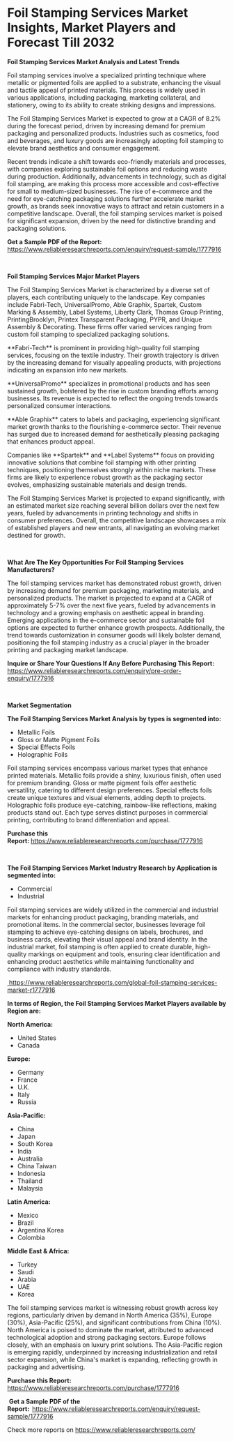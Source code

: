 <p><h1>Foil Stamping Services Market Insights, Market Players and Forecast Till 2032</h1></p><p><strong>Foil Stamping Services Market Analysis and Latest Trends</strong></p>
<p><p>Foil stamping services involve a specialized printing technique where metallic or pigmented foils are applied to a substrate, enhancing the visual and tactile appeal of printed materials. This process is widely used in various applications, including packaging, marketing collateral, and stationery, owing to its ability to create striking designs and impressions. </p><p>The Foil Stamping Services Market is expected to grow at a CAGR of 8.2% during the forecast period, driven by increasing demand for premium packaging and personalized products. Industries such as cosmetics, food and beverages, and luxury goods are increasingly adopting foil stamping to elevate brand aesthetics and consumer engagement. </p><p>Recent trends indicate a shift towards eco-friendly materials and processes, with companies exploring sustainable foil options and reducing waste during production. Additionally, advancements in technology, such as digital foil stamping, are making this process more accessible and cost-effective for small to medium-sized businesses. The rise of e-commerce and the need for eye-catching packaging solutions further accelerate market growth, as brands seek innovative ways to attract and retain customers in a competitive landscape. Overall, the foil stamping services market is poised for significant expansion, driven by the need for distinctive branding and packaging solutions.</p></p>
<p><strong>Get a Sample PDF of the Report:&nbsp;</strong> <a href="https://www.reliableresearchreports.com/enquiry/request-sample/1777916?utm_campaign=3057&utm_medium=2&utm_source=Github&utm_content=ia&utm_term=09032025&utm_id=foil-stamping-services">https://www.reliableresearchreports.com/enquiry/request-sample/1777916</a></p>
<p>&nbsp;</p>
<p><strong>Foil Stamping Services Major Market Players</strong></p>
<p><p>The Foil Stamping Services Market is characterized by a diverse set of players, each contributing uniquely to the landscape. Key companies include Fabri-Tech, UniversalPromo, Able Graphix, Spartek, Custom Marking & Assembly, Label Systems, Liberty Clark, Thomas Group Printing, PrintingBrooklyn, Printex Transparent Packaging, PYPR, and Unique Assembly & Decorating. These firms offer varied services ranging from custom foil stamping to specialized packaging solutions.</p><p>**Fabri-Tech** is prominent in providing high-quality foil stamping services, focusing on the textile industry. Their growth trajectory is driven by the increasing demand for visually appealing products, with projections indicating an expansion into new markets.  </p><p>**UniversalPromo** specializes in promotional products and has seen sustained growth, bolstered by the rise in custom branding efforts among businesses. Its revenue is expected to reflect the ongoing trends towards personalized consumer interactions.</p><p>**Able Graphix** caters to labels and packaging, experiencing significant market growth thanks to the flourishing e-commerce sector. Their revenue has surged due to increased demand for aesthetically pleasing packaging that enhances product appeal.</p><p>Companies like **Spartek** and **Label Systems** focus on providing innovative solutions that combine foil stamping with other printing techniques, positioning themselves strongly within niche markets. These firms are likely to experience robust growth as the packaging sector evolves, emphasizing sustainable materials and design trends.</p><p>The Foil Stamping Services Market is projected to expand significantly, with an estimated market size reaching several billion dollars over the next few years, fueled by advancements in printing technology and shifts in consumer preferences. Overall, the competitive landscape showcases a mix of established players and new entrants, all navigating an evolving market destined for growth.</p></p>
<p>&nbsp;</p>
<p><strong>What Are The Key Opportunities For Foil Stamping Services Manufacturers?</strong></p>
<p><p>The foil stamping services market has demonstrated robust growth, driven by increasing demand for premium packaging, marketing materials, and personalized products. The market is projected to expand at a CAGR of approximately 5-7% over the next five years, fueled by advancements in technology and a growing emphasis on aesthetic appeal in branding. Emerging applications in the e-commerce sector and sustainable foil options are expected to further enhance growth prospects. Additionally, the trend towards customization in consumer goods will likely bolster demand, positioning the foil stamping industry as a crucial player in the broader printing and packaging market landscape.</p></p>
<p><strong>Inquire or Share Your Questions If Any Before Purchasing This Report:</strong> <a href="https://www.reliableresearchreports.com/enquiry/pre-order-enquiry/1777916?utm_campaign=3057&utm_medium=2&utm_source=Github&utm_content=ia&utm_term=09032025&utm_id=foil-stamping-services">https://www.reliableresearchreports.com/enquiry/pre-order-enquiry/1777916</a></p>
<p>&nbsp;</p>
<p><strong>Market Segmentation</strong></p>
<p><strong>The Foil Stamping Services Market Analysis by types is segmented into:</strong></p>
<p><ul><li>Metallic Foils</li><li>Gloss or Matte Pigment Foils</li><li>Special Effects Foils</li><li>Holographic Foils</li></ul></p>
<p><p>Foil stamping services encompass various market types that enhance printed materials. Metallic foils provide a shiny, luxurious finish, often used for premium branding. Gloss or matte pigment foils offer aesthetic versatility, catering to different design preferences. Special effects foils create unique textures and visual elements, adding depth to projects. Holographic foils produce eye-catching, rainbow-like reflections, making products stand out. Each type serves distinct purposes in commercial printing, contributing to brand differentiation and appeal.</p></p>
<p><strong>Purchase this Report:&nbsp;</strong><a href="https://www.reliableresearchreports.com/purchase/1777916?utm_campaign=3057&utm_medium=2&utm_source=Github&utm_content=ia&utm_term=09032025&utm_id=foil-stamping-services">https://www.reliableresearchreports.com/purchase/1777916</a></p>
<p>&nbsp;</p>
<p><strong>The Foil Stamping Services Market Industry Research by Application is segmented into:</strong></p>
<p><ul><li>Commercial</li><li>Industrial</li></ul></p>
<p><p>Foil stamping services are widely utilized in the commercial and industrial markets for enhancing product packaging, branding materials, and promotional items. In the commercial sector, businesses leverage foil stamping to achieve eye-catching designs on labels, brochures, and business cards, elevating their visual appeal and brand identity. In the industrial market, foil stamping is often applied to create durable, high-quality markings on equipment and tools, ensuring clear identification and enhancing product aesthetics while maintaining functionality and compliance with industry standards.</p></p>
<p><a href="https://www.reliableresearchreports.com/global-foil-stamping-services-market-r1777916?utm_campaign=3057&utm_medium=2&utm_source=Github&utm_content=ia&utm_term=09032025&utm_id=foil-stamping-services">&nbsp;https://www.reliableresearchreports.com/global-foil-stamping-services-market-r1777916</a></p>
<p><strong>In terms of Region, the Foil Stamping Services Market Players available by Region are:</strong></p>
<p>
    <p> <strong> North America: </strong>
        <ul>
            <li>United States</li>
            <li>Canada</li>
        </ul>
        </p> 
    <p> <strong> Europe: </strong>
        <ul>
            <li>Germany</li>
            <li>France</li>
            <li>U.K.</li>
            <li>Italy</li>
            <li>Russia</li>
        </ul>
        </p> 
    <p> <strong> Asia-Pacific: </strong>
        <ul>
            <li>China</li>
            <li>Japan</li>
            <li>South Korea</li>
            <li>India</li>
            <li>Australia</li>
            <li>China Taiwan</li>
            <li>Indonesia</li>
            <li>Thailand</li>
            <li>Malaysia</li>
        </ul>
        </p> 
    <p> <strong> Latin America: </strong>
        <ul>
            <li>Mexico</li>
            <li>Brazil</li>
            <li>Argentina Korea</li>
            <li>Colombia</li>
        </ul>
        </p> 
    <p> <strong> Middle East & Africa: </strong>
        <ul>
            <li>Turkey</li>
            <li>Saudi</li>
            <li>Arabia</li>
            <li>UAE</li>
            <li>Korea</li>
        </ul>
    </p>
    </p>
<p><p>The foil stamping services market is witnessing robust growth across key regions, particularly driven by demand in North America (35%), Europe (30%), Asia-Pacific (25%), and significant contributions from China (10%). North America is poised to dominate the market, attributed to advanced technological adoption and strong packaging sectors. Europe follows closely, with an emphasis on luxury print solutions. The Asia-Pacific region is emerging rapidly, underpinned by increasing industrialization and retail sector expansion, while China's market is expanding, reflecting growth in packaging and advertising.</p></p>
<p><strong>Purchase this Report: </strong><a href="https://www.reliableresearchreports.com/purchase/1777916?utm_campaign=3057&utm_medium=2&utm_source=Github&utm_content=ia&utm_term=09032025&utm_id=foil-stamping-services">https://www.reliableresearchreports.com/purchase/1777916</a></p>
<p>&nbsp;<strong>Get a Sample PDF of the Report:&nbsp;&nbsp;</strong><a href="https://www.reliableresearchreports.com/enquiry/request-sample/1777916?utm_campaign=3057&utm_medium=2&utm_source=Github&utm_content=ia&utm_term=09032025&utm_id=foil-stamping-services">https://www.reliableresearchreports.com/enquiry/request-sample/1777916</a></p>
<p><strong></strong></p>
<p>Check more reports on <a href="https://www.reliableresearchreports.com/?utm_campaign=3057&utm_medium=2&utm_source=Github&utm_content=ia&utm_term=09032025&utm_id=foil-stamping-services">https://www.reliableresearchreports.com/</a></p>